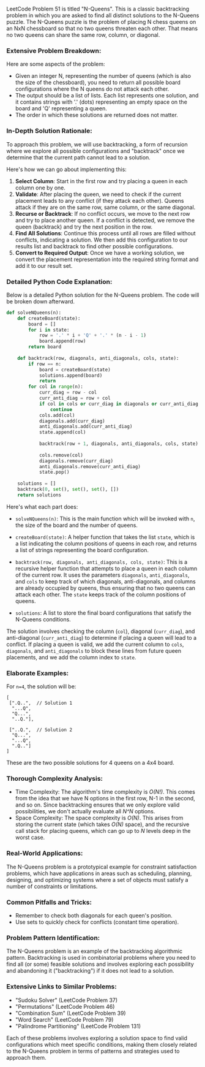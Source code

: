 LeetCode Problem 51 is titled "N-Queens". This is a classic backtracking problem in which you are asked to find all distinct solutions to the N-Queens puzzle. The N-Queens puzzle is the problem of placing N chess queens on an NxN chessboard so that no two queens threaten each other. That means no two queens can share the same row, column, or diagonal.

### Extensive Problem Breakdown:
Here are some aspects of the problem:
- Given an integer N, representing the number of queens (which is also the size of the chessboard), you need to return all possible board configurations where the N queens do not attack each other.
- The output should be a list of lists. Each list represents one solution, and it contains strings with '.' (dots) representing an empty space on the board and 'Q' representing a queen.
- The order in which these solutions are returned does not matter.

### In-Depth Solution Rationale:
To approach this problem, we will use backtracking, a form of recursion where we explore all possible configurations and "backtrack" once we determine that the current path cannot lead to a solution.

Here's how we can go about implementing this:
1. **Select Column**: Start in the first row and try placing a queen in each column one by one.
2. **Validate**: After placing the queen, we need to check if the current placement leads to any conflict (if they attack each other). Queens attack if they are on the same row, same column, or the same diagonal.
3. **Recurse or Backtrack**: If no conflict occurs, we move to the next row and try to place another queen. If a conflict is detected, we remove the queen (backtrack) and try the next position in the row.
4. **Find All Solutions**: Continue this process until all rows are filled without conflicts, indicating a solution. We then add this configuration to our results list and backtrack to find other possible configurations.
5. **Convert to Required Output**: Once we have a working solution, we convert the placement representation into the required string format and add it to our result set.

### Detailed Python Code Explanation:
Below is a detailed Python solution for the N-Queens problem. The code will be broken down afterward.

```python
def solveNQueens(n):
    def createBoard(state):
        board = []
        for i in state:
            row = '.' * i + 'Q' + '.' * (n - i - 1)
            board.append(row)
        return board
    
    def backtrack(row, diagonals, anti_diagonals, cols, state):
        if row == n:
            board = createBoard(state)
            solutions.append(board)
            return
        for col in range(n):
            curr_diag = row - col
            curr_anti_diag = row + col
            if col in cols or curr_diag in diagonals or curr_anti_diag in anti_diagonals:
                continue
            cols.add(col)
            diagonals.add(curr_diag)
            anti_diagonals.add(curr_anti_diag)
            state.append(col)
            
            backtrack(row + 1, diagonals, anti_diagonals, cols, state)
            
            cols.remove(col)
            diagonals.remove(curr_diag)
            anti_diagonals.remove(curr_anti_diag)
            state.pop()
    
    solutions = []
    backtrack(0, set(), set(), set(), [])
    return solutions
```

Here's what each part does:

- `solveNQueens(n)`: This is the main function which will be invoked with `n`, the size of the board and the number of queens.

- `createBoard(state)`: A helper function that takes the list `state`, which is a list indicating the column positions of queens in each row, and returns a list of strings representing the board configuration.

- `backtrack(row, diagonals, anti_diagonals, cols, state)`: This is a recursive helper function that attempts to place a queen in each column of the current row. It uses the parameters `diagonals`, `anti_diagonals`, and `cols` to keep track of which diagonals, anti-diagonals, and columns are already occupied by queens, thus ensuring that no two queens can attack each other. The `state` keeps track of the column positions of queens.

- `solutions`: A list to store the final board configurations that satisfy the N-Queens conditions.

The solution involves checking the column (`col`), diagonal (`curr_diag`), and anti-diagonal (`curr_anti_diag`) to determine if placing a queen will lead to a conflict. If placing a queen is valid, we add the current column to `cols`, `diagonals`, and `anti_diagonals` to block these lines from future queen placements, and we add the column index to `state`.

### Elaborate Examples:
For `n=4`, the solution will be:
```
[
 [".Q..",  // Solution 1
  "...Q",
  "Q...",
  "..Q."],

 ["..Q.",  // Solution 2
  "Q...",
  "...Q",
  ".Q.."]
]
```
These are the two possible solutions for 4 queens on a 4x4 board.

### Thorough Complexity Analysis:
- Time Complexity: The algorithm's time complexity is *O(N!)*. This comes from the idea that we have N options in the first row, N-1 in the second, and so on. Since backtracking ensures that we only explore valid possibilities, we don't actually evaluate all *N^N* options.
- Space Complexity: The space complexity is *O(N)*. This arises from storing the current state (which takes *O(N)* space), and the recursive call stack for placing queens, which can go up to *N* levels deep in the worst case.

### Real-World Applications:
The N-Queens problem is a prototypical example for constraint satisfaction problems, which have applications in areas such as scheduling, planning, designing, and optimizing systems where a set of objects must satisfy a number of constraints or limitations.

### Common Pitfalls and Tricks:
- Remember to check both diagonals for each queen's position.
- Use sets to quickly check for conflicts (constant time operation).
 
### Problem Pattern Identification:
The N-Queens problem is an example of the backtracking algorithmic pattern. Backtracking is used in combinatorial problems where you need to find all (or some) feasible solutions and involves exploring each possibility and abandoning it ("backtracking") if it does not lead to a solution.

### Extensive Links to Similar Problems:
- "Sudoku Solver" (LeetCode Problem 37)
- "Permutations" (LeetCode Problem 46)
- "Combination Sum" (LeetCode Problem 39)
- "Word Search" (LeetCode Problem 79)
- "Palindrome Partitioning" (LeetCode Problem 131)

Each of these problems involves exploring a solution space to find valid configurations which meet specific conditions, making them closely related to the N-Queens problem in terms of patterns and strategies used to approach them.